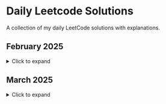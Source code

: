 # Daily Leetcode Solutions

A collection of my daily LeetCode solutions with explanations.

## February 2025
<details>
<summary>Click to expand</summary>

Total Problems: 19
</br>Easy: 1
</br>Medium: 16
</br>Hard: 2

| Date | Problem | Difficulty | Solution Link |
|------|---------|------------|---------------|
| 2025-02-10 | [3174. Clear Digits](https://leetcode.com/problems/clear-digits/) | Easy | [Solution](./3174-ClearDigits.java) |
| 2025-02-11 | [1910. Remove All Occurrences of a Substring](https://leetcode.com/problems/remove-all-occurrences-of-a-substring/) | Medium | [Solution](./1910-removeOccurrences.java) |
| 2025-02-12 | [2342. Max Sum of a Pair With Equal Sum of Digits](https://leetcode.com/problems/max-sum-of-a-pair-with-equal-sum-of-digits/) | Medium | [Solution](./2342-maximumSumPair.java) |
| 2025-02-13 | [3066. Minimum Operations to Exceed Threshold Value II](https://leetcode.com/problems/minimum-operations-to-exceed-threshold-value-ii/) | Medium | [Solution](./3066-minOperations.java) |
| 2025-02-14 | [1352. Product of the Last K Numbers](https://leetcode.com/problems/product-of-the-last-k-numbers/) | Medium | [Solution](./1352-ProductOfNumbers.java) |
| 2025-02-15 | [2698. Find the Punishment Number of an Integer](https://leetcode.com/problems/find-the-punishment-number-of-an-integer/) | Medium | [Solution](./1352-ProductOfNumbers.java) |
| 2025-02-16 | [1718. Construct the Lexicographically Largest Valid Sequence](https://leetcode.com/problems/construct-the-lexicographically-largest-valid-sequence/) | Medium | [Solution](./1718-constructDistancedSequence.java) |
| 2025-02-17 | [1079. Letter Tile Possibilities](https://leetcode.com/problems/letter-tile-possibilities/) | Medium | [Solution](./1079-numTilePossibilities.java) |
| 2025-02-18 | [2375. Construct Smallest Number From DI String](https://leetcode.com/problems/construct-smallest-number-from-di-string/) | Medium | [Solution](./2375-smallestNumber.java) |
| 2025-02-19 | [1415. The k-th Lexicographical String of All Happy Strings of Length n](https://leetcode.com/problems/the-k-th-lexicographical-string-of-all-happy-strings-of-length-n/) | Medium | [Solution](./1415-getHappyString.java) |
| 2025-02-20 | [1980. Find Unique Binary String](https://leetcode.com/problems/the-k-th-lexicographical-string-of-all-happy-strings-of-length-n/) | Medium | [Solution](./1980-findDifferentBinaryString.java) |
| 2025-02-21 | [1261. Find Elements in a Contaminated Binary Tree](https://leetcode.com/problems/find-elements-in-a-contaminated-binary-tree/) | Medium | [Solution](./1261-FindElements.java) |
| 2025-02-22 | [1028. Recover a Tree From Preorder Traversal](https://leetcode.com/problems/recover-a-tree-from-preorder-traversal/) | Hard | [Solution](./1028-recoverFromPreorder.java) |
| 2025-02-23 | [889. Construct Binary Tree from Preorder and Postorder Traversal](https://leetcode.com/problems/construct-binary-tree-from-preorder-and-postorder-traversal/) | Medium | [Solution](./889-constructTree.java) |
| 2025-02-24 | [2467. Most Profitable Path in a Tree](https://leetcode.com/problems/most-profitable-path-in-a-tree/) | Medium | [Solution](./889-constructTree.java) |
| 2025-02-25 | [1524. Number of Sub-arrays With Odd Sum](https://leetcode.com/problems/number-of-sub-arrays-with-odd-sum/) | Medium | [Solution](./1524-numOfSubarrays.java) |
| 2025-02-26 | [1749. Maximum Absolute Sum of Any Subarray](https://leetcode.com/problems/maximum-absolute-sum-of-any-subarray/) | Medium | [Solution](./1749-maxAbsoluteSum.java) |
| 2025-02-27 | [873. Length of Longest Fibonacci Subsequence](https://leetcode.com/problems/length-of-longest-fibonacci-subsequence/) | Medium | [Solution](./873-lenLongestFibSubseq.java) |
| 2025-02-28 | [1092. Shortest Common Supersequence ](https://leetcode.com/problems/shortest-common-supersequence/) | Hard | [Solution](./1092-shortestCommonSupersequence.java) |

</details>

## March 2025
<details>
<summary>Click to expand</summary>

| Date | Problem | Difficulty | Solution Link |
|------|---------|------------|---------------|
| 2025-03-01 | [2460. Apply Operations to an Array](https://leetcode.com/problems/apply-operations-to-an-array/) | Easy | [Solution](./March/2460-applyOperations.java) |
| 2025-03-02 | [2570. Merge Two 2D Arrays by Summing Values](https://leetcode.com/problems/merge-two-2d-arrays-by-summing-values/) | Easy | [Solution](./March/2570-mergeArrays.java) |
| 2025-03-03 | [2161. Partition Array According to Given Pivot](https://leetcode.com/problems/partition-array-according-to-given-pivot/) | Medium | [Solution](./March/2161-pivotArray.java) |
| 2025-03-04 | [1780. Check if Number is a Sum of Powers of Three](https://leetcode.com/problems/partition-array-according-to-given-pivot/) | Medium | [Solution](./March/1780-checkPowersOfThree.java) |
| 2025-03-05 | [2579. Count Total Number of Colored Cells](https://leetcode.com/problems/count-total-number-of-colored-cells/) | Medium | [Solution](./March/2579-coloredCells.java) |
| 2025-03-06 | [2965. Find Missing and Repeated Values](https://leetcode.com/problems/find-missing-and-repeated-values/) | Easy | [Solution](./March/2965-findMissingAndRepeatedValues.java) |
| 2025-03-07 | [2523. Closest Prime Numbers in Range](https://leetcode.com/problems/closest-prime-numbers-in-range/) | Medium | [Solution](./March/2523-closestPrimes.java) |
| 2025-03-08 | [2379. Minimum Recolors to Get K Consecutive Black Blocks](https://leetcode.com/problems/minimum-recolors-to-get-k-consecutive-black-blocks/) | Easy | [Solution](./March/2379-minimumRecolors.java) |

</details>
